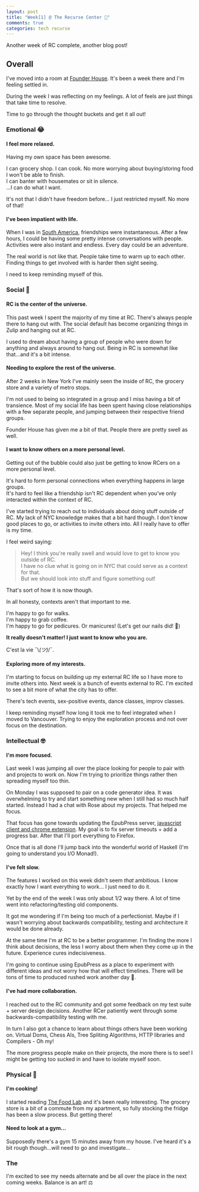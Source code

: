 ```yaml
---
layout: post
title: "Week[1] @ The Recurse Center 🌱"
comments: true
categories: tech recurse
---
```


Another week of RC complete, another blog post!

## Overall

I've moved into a room at [Founder House](https://www.founder.house/). It's been a week there and I'm feeling settled in.

During the week I was reflecting on my feelings. A lot of feels are just things that take time to resolve.

Time to go through the thought buckets and get it all out!

### Emotional 😂

#### I feel more relaxed.

Having my own space has been awesome.

I can grocery shop. I can cook. No more worrying about buying/storing food I won't be able to finish.  
I can banter with housemates or sit in silence.  
...I can do what I want.  

It's not that I didn't have freedom before... I just restricted myself. No more of that!

#### I've been impatient with life.

When I was in [South America](./travel/south-america/2016/07/27/six-months-of-backpacking/), friendships were instantaneous. After a few hours, I could be having some pretty intense conversations with people. Activities were also instant and endless. Every day could be an adventure.

The real world is not like that. People take time to warm up to each other. Finding things to get involved with is harder then sight seeing.

I need to keep reminding myself of this.

### Social 🙌

#### RC is the center of the universe.

This past week I spent the majority of my time at RC. There's always people there to hang out with. The social default has become organizing things in Zulip and hanging out at RC.

I used to dream about having a group of people who were down for anything and always around to hang out. Being in RC is somewhat like that...and it's a bit intense.

#### Needing to explore the rest of the universe.

After 2 weeks in New York I've mainly seen the inside of RC, the grocery store and a variety of metro stops.

I'm not used to being so integrated in a group and I miss having a bit of transience. Most of my social life has been spent having close relationships with a few separate people, and jumping between their respective friend groups.

Founder House has given me a bit of that. People there are pretty swell as well.

#### I want to know others on a more personal level.

Getting out of the bubble could also just be getting to know RCers on a more personal level.

It's hard to form personal connections when everything happens in large groups.  
It's hard to feel like a friendship isn't RC dependent when you've only interacted within the context of RC.

I've started trying to reach out to individuals about doing stuff outside of RC. My lack of NYC knowledge makes that a bit hard though. I don't know good places to go, or activities to invite others into. All I really have to offer is my time.

I feel weird saying:

> Hey! I think you're really swell and would love to get to know you outside of RC.   
> I have no clue what is going on in NYC that could serve as a context for that.  
> But we should look into stuff and figure something out!

That's sort of how it is now though.

In all honesty, contexts aren't that important to me.

I'm happy to go for walks.  
I'm happy to grab coffee.  
I'm happy to go for pedicures. Or manicures! (Let's get our nails did! 💅)

**It really doesn't matter! I just want to know who you are.**

 C'est la vie ¯\\_(ツ)_/¯.

#### Exploring more of my interests.

I'm starting to focus on building up my external RC life so I have more to invite others into. Next week is a bunch of events external to RC. I'm excited to see a bit more of what the city has to offer.

There's tech events, sex-positive events, dance classes, improv classes.

I keep reminding myself how long it took me to feel integrated when I moved to  Vancouver. Trying to enjoy the exploration process and not over focus on the destination.

### Intellectual 🤓

#### I'm more focused.

Last week I was jumping all over the place looking for people to pair with and projects to work on.
Now I'm trying to prioritize things rather then spreading myself too thin.

On Monday I was supposed to pair on a code generator idea. It was overwhelming to try and start something new when I still had so much half started. Instead I had a chat with Rose about my projects. That helped me focus.

That focus has gone towards updating the EpubPress server, [javascript client and chrome extension](https://github.com/haroldtreen/epub-press-clients/). My goal is to fix server timeouts + add a progress bar. After that I'll port everything to Firefox.

Once that is all done I'll jump back into the wonderful world of Haskell (I'm going to understand you I/O Monad!).

#### I've felt slow.

The features I worked on this week didn't seem *that* ambitious. I know exactly how I want everything to work... I just need to do it.

Yet by the end of the week I was only about 1/2 way there. A lot of time went into refactoring/testing old components.

It got me wondering if I'm being too much of a perfectionist. Maybe if I wasn't worrying about backwards compatibility, testing and architecture it would be done already.

At the same time I'm at RC to be a better programmer. I'm finding the more I think about decisions, the less I worry about them when they come up in the future. Experience cures indecisiveness.

I'm going to continue using EpubPress as a place to experiment with different ideas and not worry how that will effect timelines. There will be tons of time to produced rushed work another day 🤑.

#### I've had more collaboration.

I reached out to the RC community and got some feedback on my test suite + server design decisions. Another RCer patiently went through some backwards-compatibility testing with me.

In turn I also got a chance to learn about things others have been working on. Virtual Doms, Chess AIs, Tree Spliting Algorithms, HTTP libraries and Compilers - Oh my!

The more progress people make on their projects, the more there is to see! I might be getting too sucked in and have to isolate myself soon.

### Physical 💪

#### I'm cooking!

I started reading [The Food Lab](https://en.wikipedia.org/wiki/The_Food_Lab) and it's been really interesting.
The grocery store is a bit of a commute from my apartment, so fully stocking the fridge has been a slow process. But getting there!

#### Need to look at a gym...

Supposedly there's a gym 15 minutes away from my house. I've heard it's a bit rough though...will need to go and investigate...

### The </End>

I'm excited to see my needs alternate and be all over the place in the next coming weeks. Balance is an art! ⚖️

